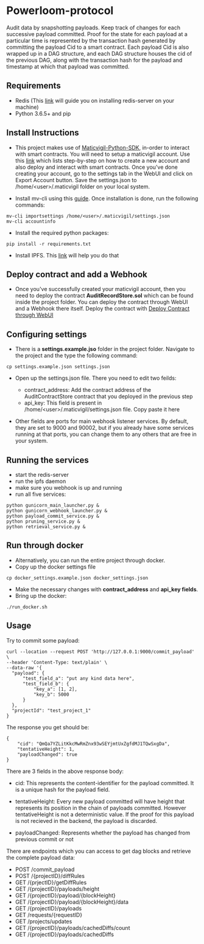 # Powerloom-protocol

Audit data by snapshotting payloads. Keep track of changes for each successive payload committed. 
Proof for the state for each payload at a particular time is represented by the transaction hash 
generated by committing the payload Cid to a smart contract. Each payload Cid is also wrapped up 
in a DAG structure, and each DAG structure houses the cid of the previous DAG, along with the
transaction hash for the payload and timestamp at which that payload was committed.

## Requirements
* Redis (This [link](https://redis.io/topics/quickstart) will guide you on installing redis-server on your machine)
* Python 3.6.5+ and pip

## Install Instructions
* This project makes use of [Maticvigil-Python-SDK](https://github.com/blockvigil/maticvigil-python-sdk), in-order
  to interact with smart contracts. You will need to setup a maticvigil account. Use this 
  [link](https://maticvigil.com/docs/web_onboarding) which lists step-by-step on how to create a new account and also
  deploy and interact with smart contracts. Once you've done creating your account, go to the settings tab in the WebUI
  and click on Export Account button. Save the settings.json to /home/\<user\>/.maticvigil folder on your local system. 
  
* Install mv-cli using this [guide](https://maticvigil.com/docs/cli_onboarding). Once installation is done, 
run the following commands:
  
```shell
mv-cli importsettings /home/<user>/.maticvigil/settings.json
mv-cli accountinfo
```

* Install the required python packages:

```shell
pip install -r requirements.txt
```
  
* Install IPFS. This [link](https://docs.ipfs.io/install/) will help you do that

## Deploy contract and add a Webhook

* Once you've successfully created your maticvigil account, then you need to deploy the contract **AuditRecordStore.sol** which
can be found inside the project folder. You can deploy the contract through WebUI and a Webhook there itself. Deploy the 
  contract with 
  [Deploy Contract through WebUI](https://maticvigil.com/docs/web_onboarding#deploy-a-solidity-smart-contract) 
  
## Configuring settings
* There is a **settings.example.jso** folder in the project folder. Navigate to the project and the type the following
command: 
  
```shell
cp settings.example.json settings.json
```

* Open up the settings.json file. There you need to edit two feilds:
  - contract_address: Add the contract address of the AuditContractStore contract that you deployed in the previous step
  - api_key: This field is present in /home/\<user\>/.maticvigil/settings.json file. Copy paste it here
  
* Other fields are ports for main webhook listener services. By default, they are set 
to 9000 and 90002, but if you already have some services running at that ports, you can 
  change them to any others that are free in your system.
  
## Running the services
* start the redis-server
* run the ipfs daemon
* make sure you webhook is up and running
* run all five services:

```shell
python gunicorn_main_launcher.py &
python gunicorn_webhook_launcher.py &
python payload_commit_service.py &
python pruning_service.py &
python retrieval_service.py &
```
  
## Run through docker
* Alternatively, you can run the entire project through docker.
* Copy up the docker settings file

```shell
cp docker_settings.example.json docker_settings.json
```

* Make the necessary changes with **contract_address** and **api_key fields**.
* Bring up the docker:

```
./run_docker.sh
```

## Usage
Try to commit some payload:
```shell
curl --location --request POST 'http://127.0.0.1:9000/commit_payload' \
--header 'Content-Type: text/plain' \
--data-raw '{
  "payload": {
      "test_field_a": "put any kind data here",
      "test_field_b": {
          "key_a": [1, 2],
          "key_b": 5000
      }
  },
  "projectId": "test_project_1"
}

```
The response you get should be:
```shell
{
    "cid": "QmQa7YZLitKkcMwRmZnx93wSEYjmtUxZgfdMJ1TQwSxgDa",
    "tentativeHeight": 1,
    "payloadChanged": true
}
```

There are 3 fields in the above response body:

- cid: This represents the content-identifier for the payload committed. It is a unique
hash for the payload field.
  
- tentativeHeight: Every new payload committed will have height that represents its position
in the chain of payloads committed. However tentativeHeight is not a deterministic value. If
  the proof for this payload is not recieved in the backend, the payload is discarded.
  
- payloadChanged: Represents whether the payload has changed from previous commit or not


There are endpoints which you can access to get dag blocks and retrieve the complete payload data:
- POST /commit_payload
- POST /{projectID}/diffRules
- GET /{prjectID}/getDiffRules
- GET /{projectID}/payloads/height
- GET /{projectID}/payload/{blockHeight}
- GET /{projectID}/payload/{blockHeight}/data
- GET /{projectID}/payloads
- GET /requests/{requestID}
- GET /projects/updates
- GET /{projectID}/payloads/cachedDiffs/count
- GET /{projectID}/payloads/cachedDiffs